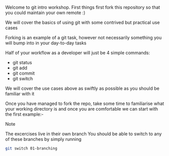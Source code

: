 Welcome to git intro workshop. First things first fork this repository so that you could maintain your own remote :)

We will cover the basics of using git with some contrived but practical use cases

Forking is an example of a git task, however not necessarily something you will bump into in your day-to-day tasks

Half of your workflow as a developer will just be 4 simple commands:

- git status
- git add
- git commit
- git switch

We will cover the use cases above as swiftly as possible as you should be familiar with it

Once you have managed to fork the repo, take some time to familiarise what your working directory is and once you are comfortable we can start with the first example:-

> [!NOTE]
> The excercises live in their own branch
> You should be able to switch to any of these branches by simply running
>
> ```bash
> git switch 01-branching
> ```

```

```
